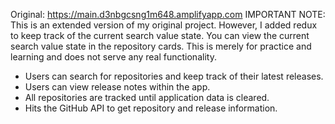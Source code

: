 Original: https://main.d3nbgcsng1m648.amplifyapp.com
IMPORTANT NOTE: This is an extended version of my original project. However, I added redux to keep track of the current search value state. You can view the current search value state in the repository cards. This is merely for practice and learning and does not serve any real functionality.

- Users can search for repositories and keep track of their latest releases.
- Users can view release notes within the app.
- All repositories are tracked until application data is cleared. 
- Hits the GitHub API to get repository and release information.
